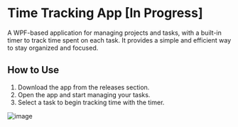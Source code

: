 # Time Tracking App [In Progress]

A WPF-based application for managing projects and tasks, with a built-in timer to track time spent on each task. It provides a simple and efficient way to stay organized and focused.

## How to Use

1. Download the app from the releases section.
2. Open the app and start managing your tasks.
3. Select a task to begin tracking time with the timer.

   
![image](https://github.com/user-attachments/assets/37946b4b-d664-491c-ba64-38739356cf41)

